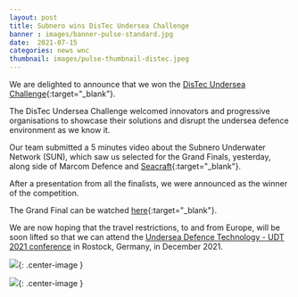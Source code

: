 ```yaml
---
layout: post
title: Subnero wins DisTec Undersea Challenge
banner : images/banner-pulse-standard.jpg
date:  2021-07-15
categories: news wnc
thumbnail: images/pulse-thumbnail-distec.jpeg
---
```


We are delighted to announce that we won the [DisTec Undersea Challenge](https://www.udt-global.com/about-the-challenge){:target="_blank"}.

The DisTec Undersea Challenge welcomed innovators and progressive organisations to showcase their solutions and disrupt the undersea defence environment as we know it.

Our team submitted a 5 minutes video about the Subnero Underwater Network (SUN), which saw us selected for the Grand Finals, yesterday, along side of Marcom Defence and [Seacraft](https://seacraft.eu/){:target="_blank"}.

After a presentation from all the finalists, we were announced as the winner of the competition.

The Grand Final can be watched [here](https://www.udt-global.com/finalists){:target="_blank"}.


We are now hoping that the travel restrictions, to and from Europe, will be soon lifted so that we can attend the [Undersea Defence Technology - UDT 2021 conference](https://www.udt-global.com/welcome) in Rostock, Germany, in December 2021.

![]({{site.baseurl}}/images/pulse-distec-final-2021.jpeg){: .center-image  }

![]({{site.baseurl}}/images/pulse-distec-finalists-2021.jpeg){: .center-image  }
